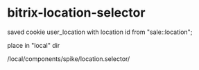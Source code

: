 # bitrix-location-selector
saved cookie user_location with location id from "sale::location";


place in "local" dir

/local/components/spike/location.selector/

